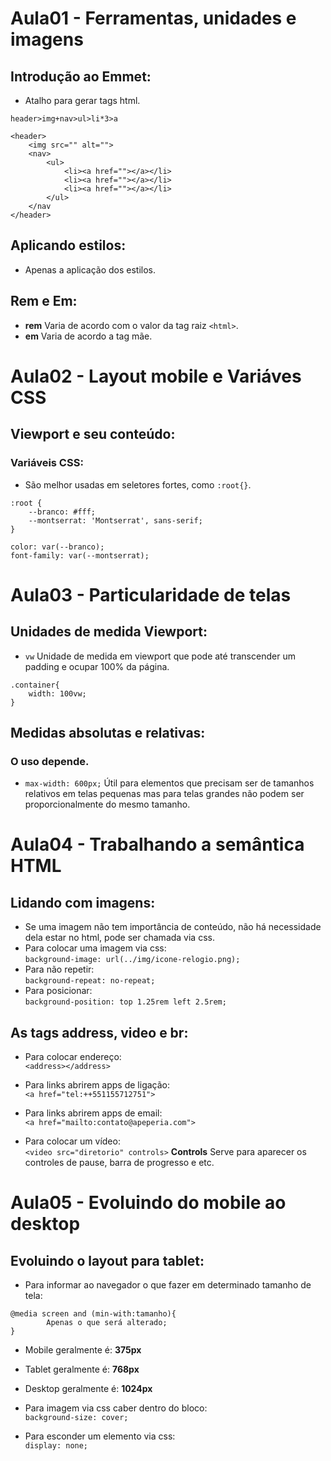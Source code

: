 # Aula01 - Ferramentas, unidades e imagens
## Introdução ao Emmet:
- Atalho para gerar tags html.  
```
header>img+nav>ul>li*3>a
```
```
<header>
	<img src="" alt="">
	<nav>
		<ul>
			<li><a href=""></a></li>
			<li><a href=""></a></li>
			<li><a href=""></a></li>
		</ul>
	</nav
</header>
```
## Aplicando estilos:
- Apenas a aplicação dos estilos.  

## Rem e Em:
- **rem** Varia de acordo com o valor da tag raiz ```<html>```.  
- **em** Varia de acordo a tag mãe.

# Aula02 - Layout mobile e Variáves CSS
## Viewport e seu conteúdo:
### Variáveis CSS:  
- São melhor usadas em seletores fortes, como ```:root{}```.  
```
:root {
	--branco: #fff;
	--montserrat: 'Montserrat', sans-serif;
}

color: var(--branco);
font-family: var(--montserrat);
```

# Aula03 - Particularidade de telas
## Unidades de medida Viewport:
- ```vw``` Unidade de medida em viewport que pode até transcender um padding e ocupar 100% da página.  
```
.container{
	width: 100vw;
}
```
## Medidas absolutas e relativas:
### O uso depende.
- ```max-width: 600px;``` Útil para elementos que precisam ser de tamanhos relativos em telas pequenas  mas para telas grandes não podem ser proporcionalmente do mesmo tamanho.  

# Aula04 - Trabalhando a semântica HTML
## Lidando com imagens:
- Se uma imagem não tem importância de conteúdo, não há necessidade dela estar no html, pode ser chamada via css.  
- Para colocar uma imagem via css:  
```background-image: url(../img/icone-relogio.png);```  
- Para não repetir:  
```background-repeat: no-repeat;```  
- Para posicionar:  
```background-position: top 1.25rem left 2.5rem;```  

## As tags address, video e br:
- Para colocar endereço:  
```<address></address>```  
- Para links abrirem apps de ligação:  
```<a href="tel:++551155712751">```  
- Para links abrirem apps de email:  
```<a href="mailto:contato@apeperia.com">```  

- Para colocar um vídeo:  
```<video src="diretorio" controls>``` **Controls** Serve para aparecer os controles de pause, barra de progresso e etc.  

# Aula05 - Evoluindo do mobile ao desktop
## Evoluindo o layout para tablet:  
- Para informar ao navegador o que fazer em determinado tamanho de tela:  
```
@media screen and (min-with:tamanho){
		Apenas o que será alterado;
}
```
- Mobile geralmente é: **375px**
- Tablet geralmente é: **768px**
- Desktop geralmente é: **1024px**

- Para imagem via css caber dentro do bloco:  
```background-size: cover;```  
- Para esconder um elemento via css:  
```display: none;```  